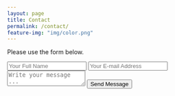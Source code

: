 ```yaml
---
layout: page
title: Contact
permalink: /contact/
feature-img: "img/color.png"
---
```


Please use the form below.

<form action="https://getsimpleform.com/messages?form_api_token=c4f4e4a085024e2c03d70a9426397404" method="post">
  <!-- the redirect_to is optional, the form will redirect to the referrer on submission -->
  
  <input type='hidden' name='redirect_to' value='https://timgates2.github.io/thank-you/' />
  <input type='text' name='name' placeholder='Your Full Name' />
  <input type='email' name='email' placeholder='Your E-mail Address' />
  <textarea name='message' placeholder='Write your message ...'></textarea>
  <input type='submit' value='Send Message' />
</form>